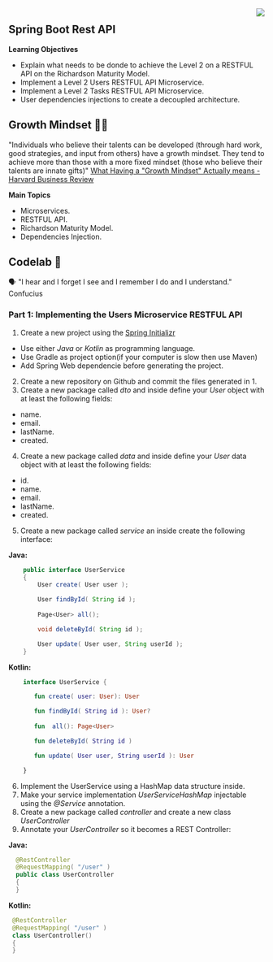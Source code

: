 <img align="right" src="https://github.com/ada-school/module-template/blob/main/ada.png">


## Spring Boot Rest API

**Learning Objectives**

- Explain what needs to be donde to achieve the Level 2 on a  RESTFUL API on the Richardson Maturity Model.
- Implement a Level 2 Users RESTFUL API Microservice.
- Implement a Level 2 Tasks RESTFUL API Microservice.
-  User dependencies injections to create a decoupled architecture.


## Growth Mindset 🤹🏽

"Individuals who believe their talents can be developed (through hard work, good strategies, and input from others) have a growth mindset. They tend to achieve more than those with a more fixed mindset (those who believe their talents are innate gifts)" [What Having a "Growth Mindset" Actually means - Harvard Business Review](https://hbr.org/2016/01/what-having-a-growth-mindset-actually-means)  


**Main Topics**
 * Microservices.
 * RESTFUL API.
 * Richardson Maturity Model.
 * Dependencies Injection.

## Codelab 🧪

🗣️ "I hear and I forget I see and I remember I do and I understand." Confucius

### Part 1: Implementing the Users Microservice RESTFUL API

1. Create a new project using the [Spring Initializr](https://start.spring.io/)
  * Use either *Java* or *Kotlin* as programming language.
  * Use Gradle as project option(if your computer is slow then use  Maven)
  * Add Spring Web dependencie before generating the project.
2. Create a new repository on Github and commit the files generated in 1.
3. Create a new package called *dto* and inside define your *User* object with at least the following fields:
  * name.
  * email.
  * lastName.
  * created.
4. Create a new package called *data* and inside define your *User* data object with at least the following fields:
  * id.
  * name.
  * email.
  * lastName.
  * created.
5. Create a new package called *service* an inside create the following interface:

**Java:**
 ```java
     public interface UserService
     {
         User create( User user );

         User findById( String id );
         
         Page<User> all();

         void deleteById( String id );

         User update( User user, String userId );
     }
  ```
  **Kotlin:**
  ```kotlin
      interface UserService {

         fun create( user: User): User

         fun findById( String id ): User?
         
         fun  all(): Page<User>

         fun deleteById( String id )

         fun update( User user, String userId ): User

      }
  ```
6. Implement the UserService using a HashMap data structure inside.
7. Make your service implementation *UserServiceHashMap* injectable using the *@Service* annotation.
8. Create a new package called *controller* and create a new class *UserController*
9. Annotate your *UserController* so it becomes a REST Controller:

**Java:**
 ```java
   @RestController
   @RequestMapping( "/user" )
   public class UserController
   {
   }
  ```
  **Kotlin:**
  ```kotlin
   @RestController
   @RequestMapping( "/user" )
   class UserController()
   {
   }
  ```



